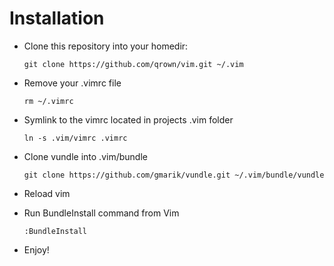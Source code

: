 Installation
============

-   Clone this repository into your homedir:
    <pre><code>git clone https://github.com/qrown/vim.git ~/.vim</code></pre>

-   Remove your .vimrc file
    <pre><code>rm ~/.vimrc</code></pre>

-   Symlink to the vimrc located in projects .vim folder
    <pre><code>ln -s .vim/vimrc .vimrc</code></pre>

-   Clone vundle into .vim/bundle
    <pre><code>git clone https://github.com/gmarik/vundle.git ~/.vim/bundle/vundle</code></pre>

-   Reload vim

-   Run BundleInstall command from Vim
    <pre><code>:BundleInstall</code></pre>

-   Enjoy!
